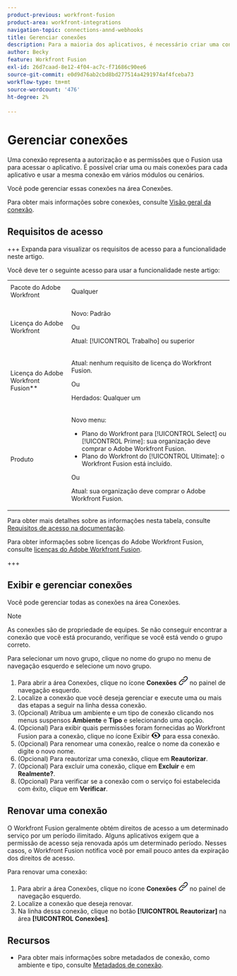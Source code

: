 ```yaml
---
product-previous: workfront-fusion
product-area: workfront-integrations
navigation-topic: connections-annd-webhooks
title: Gerenciar conexões
description: Para a maioria dos aplicativos, é necessário criar uma conexão, por meio da qual o Adobe Workfront Fusion pode se comunicar com o serviço de terceiros fornecido, de acordo com as configurações do cenário específico.
author: Becky
feature: Workfront Fusion
exl-id: 26d7caad-8e12-4f04-ac7c-f71686c90ee6
source-git-commit: e0d9d76ab2cbd8bd277514a4291974af4fceba73
workflow-type: tm+mt
source-wordcount: '476'
ht-degree: 2%

---
```


# Gerenciar conexões

Uma conexão representa a autorização e as permissões que o Fusion usa para acessar o aplicativo. É possível criar uma ou mais conexões para cada aplicativo e usar a mesma conexão em vários módulos ou cenários.

Você pode gerenciar essas conexões na área Conexões.

Para obter mais informações sobre conexões, consulte [Visão geral da conexão](/help/workfront-fusion/get-started-with-fusion/understand-fusion/connection-overview.md).

## Requisitos de acesso

+++ Expanda para visualizar os requisitos de acesso para a funcionalidade neste artigo.

Você deve ter o seguinte acesso para usar a funcionalidade neste artigo:

<table style="table-layout:auto">
 <col> 
 <col> 
 <tbody> 
  <tr> 
   <td role="rowheader">Pacote do Adobe Workfront</td> 
   <td> <p>Qualquer</p> </td> 
  </tr> 
  <tr data-mc-conditions=""> 
   <td role="rowheader">Licença do Adobe Workfront</td> 
   <td> <p>Novo: Padrão</p><p>Ou</p><p>Atual: [!UICONTROL Trabalho] ou superior</p> </td> 
  </tr> 
  <tr> 
   <td role="rowheader">Licença do Adobe Workfront Fusion**</td> 
   <td>
   <p>Atual: nenhum requisito de licença do Workfront Fusion.</p>
   <p>Ou</p>
   <p>Herdados: Qualquer um </p>
   </td> 
  </tr> 
  <tr> 
   <td role="rowheader">Produto</td> 
   <td>
   <p>Novo menu:</p> <ul><li>Plano do Workfront para [!UICONTROL Select] ou [!UICONTROL Prime]: sua organização deve comprar o Adobe Workfront Fusion.</li><li>Plano do Workfront do [!UICONTROL Ultimate]: o Workfront Fusion está incluído.</li></ul>
   <p>Ou</p>
   <p>Atual: sua organização deve comprar o Adobe Workfront Fusion.</p>
   </td> 
  </tr>
 </tbody> 
</table>

Para obter mais detalhes sobre as informações nesta tabela, consulte [Requisitos de acesso na documentação](/help/workfront-fusion/references/licenses-and-roles/access-level-requirements-in-documentation.md).

Para obter informações sobre licenças do Adobe Workfront Fusion, consulte [licenças do Adobe Workfront Fusion](/help/workfront-fusion/set-up-and-manage-workfront-fusion/licensing-operations-overview/license-automation-vs-integration.md).

+++

## Exibir e gerenciar conexões

Você pode gerenciar todas as conexões na área Conexões.

>[!NOTE]
>
>As conexões são de propriedade de equipes. Se não conseguir encontrar a conexão que você está procurando, verifique se você está vendo o grupo correto.
>
>Para selecionar um novo grupo, clique no nome do grupo no menu de navegação esquerdo e selecione um novo grupo.

1. Para abrir a área Conexões, clique no ícone **Conexões** ![Conexões](assets/connections-icon.png) no painel de navegação esquerdo.
1. Localize a conexão que você deseja gerenciar e execute uma ou mais das etapas a seguir na linha dessa conexão.
1. (Opcional) Atribua um ambiente e um tipo de conexão clicando nos menus suspensos **Ambiente** e **Tipo** e selecionando uma opção.
1. (Opcional) Para exibir quais permissões foram fornecidas ao Workfront Fusion para a conexão, clique no ícone Exibir ![Exibir permissões de conexão](assets/view-connection-permissions.png) para essa conexão.
1. (Opcional) Para renomear uma conexão, realce o nome da conexão e digite o novo nome.
1. (Opcional) Para reautorizar uma conexão, clique em **Reautorizar**.
1. (Opcional) Para excluir uma conexão, clique em **Excluir** e em **Realmente?**.
1. (Opcional) Para verificar se a conexão com o serviço foi estabelecida com êxito, clique em **Verificar**.

## Renovar uma conexão

O Workfront Fusion geralmente obtém direitos de acesso a um determinado serviço por um período ilimitado. Alguns aplicativos exigem que a permissão de acesso seja renovada após um determinado período. Nesses casos, o Workfront Fusion notifica você por email pouco antes da expiração dos direitos de acesso.

Para renovar uma conexão:

1. Para abrir a área Conexões, clique no ícone **Conexões** ![Conexões](assets/connections-icon.png) no painel de navegação esquerdo.
1. Localize a conexão que deseja renovar.
1. Na linha dessa conexão, clique no botão **[!UICONTROL Reautorizar]** na área **[!UICONTROL Conexões]**.

## Recursos

* Para obter mais informações sobre metadados de conexão, como ambiente e tipo, consulte [Metadados de conexão](/help/workfront-fusion/references/connections/connection-metadata.md).
